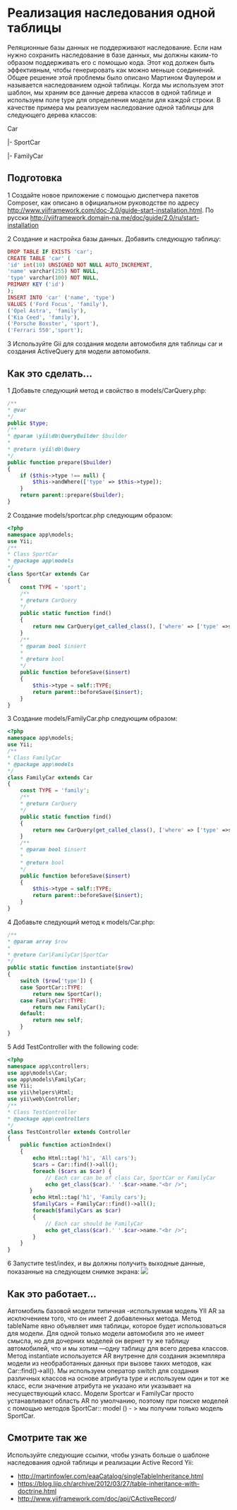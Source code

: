Реализация наследования одной таблицы
===
Реляционные базы данных не поддерживают наследование. Если нам нужно сохранить наследование в базе данных, мы должны каким-то образом поддерживать его с помощью кода. Этот код должен быть эффективным, чтобы генерировать как можно меньше соединений. Общее решение этой проблемы было описано Мартином Фаулером и называется наследованием одной таблицы.
Когда мы используем этот шаблон, мы храним все данные дерева классов в одной таблице и используем поле type для определения модели для каждой строки.
В качестве примера мы реализуем наследование одной таблицы для следующего дерева классов:

Car

  |- SportCar

  |- FamilyCar

Подготовка
---

1 Создайте новое приложение с помощью диспетчера пакетов Composer, как описано в официальном руководстве по адресу
<http://www.yiiframework.com/doc-2.0/guide-start-installation.html>. По русски <http://yiiframework.domain-na.me/doc/guide/2.0/ru/start-installation>

2 Создание и настройка базы данных. Добавить следующую таблицу:
```php
DROP TABLE IF EXISTS 'car';
CREATE TABLE 'car' (
'id' int(10) UNSIGNED NOT NULL AUTO_INCREMENT,
'name' varchar(255) NOT NULL,
'type' varchar(100) NOT NULL,
PRIMARY KEY ('id')
);
INSERT INTO 'car' ('name', 'type')
VALUES ('Ford Focus', 'family'),
('Opel Astra', 'family'),
('Kia Ceed', 'family'),
('Porsche Boxster', 'sport'),
('Ferrari 550','sport');
```

3 Используйте Gii для создания модели автомобиля для таблицы car и создания ActiveQuery для модели автомобиля.

Как это сделать...
---
1 Добавьте следующий метод и свойство в models/CarQuery.php:
```php
/**
* @var
*/
public $type;
/**
* @param \yii\db\QueryBuilder $builder
*
* @return \yii\db\Query
*/
public function prepare($builder)
{
    if ($this->type !== null) {
        $this->andWhere(['type' => $this->type]);
    }
    return parent::prepare($builder);
}
```

2 Создание models/sportcar.php следующим образом:
```php
<?php
namespace app\models;
use Yii;
/**
* Class SportCar
* @package app\models
*/
class SportCar extends Car
{
    const TYPE = 'sport';
    /**
    * @return CarQuery
    */
    public static function find()
    {
        return new CarQuery(get_called_class(), ['where' => ['type' =>self::TYPE]]);
    }
    /**
    * @param bool $insert
    *
    * @return bool
    */
    public function beforeSave($insert)
    {
        $this->type = self::TYPE;
        return parent::beforeSave($insert);
    }
}
```

3 Создание models/FamilyCar.php следующим образом:
```php
<?php
namespace app\models;
use Yii;
/**
* Class FamilyCar
* @package app\models
*/
class FamilyCar extends Car
{
    const TYPE = 'family';
    /**
    * @return CarQuery
    */
    public static function find()
    {
        return new CarQuery(get_called_class(), ['where' => ['type' =>self::TYPE]]);
    }
    /**
    * @param bool $insert
    *
    * @return bool
    */
    public function beforeSave($insert)
    {
        $this->type = self::TYPE;
        return parent::beforeSave($insert);
    }
}
````
4 Добавьте следующий метод к models/Car.php:
```php
/**
* @param array $row
*
* @return Car|FamilyCar|SportCar
*/
public static function instantiate($row)
{
    switch ($row['type']) {
    case SportCar::TYPE:
        return new SportCar();
    case FamilyCar::TYPE:
        return new FamilyCar();
    default:
        return new self;
    }
}
```

5 Add TestController with the following code:
```php
<?php
namespace app\controllers;
use app\models\Car;
use app\models\FamilyCar;
use Yii;
use yii\helpers\Html;
use yii\web\Controller;
/**
* Class TestController
* @package app\controllers
*/
class TestController extends Controller
{
    public function actionIndex()
    {
        echo Html::tag('h1', 'All cars');
        $cars = Car::find()->all();
        foreach ($cars as $car) {
            // Each car can be of class Car, SportCar or FamilyCar
            echo get_class($car).' '.$car->name."<br />";
       }
        echo Html::tag('h1', 'Family cars');
        $familyCars = FamilyCar::find()->all();
        foreach($familyCars as $car)
        {
            // Each car should be FamilyCar
            echo get_class($car).' '.$car->name."<br />";
        }
    }
}
```

6 Запустите test/index, и вы должны получить выходные данные, показанные на следующем снимке экрана:
![](img/165_1.jpg)

Как это работает...
---
Автомобиль базовой модели типичная -используемая модель YII AR за исключением того, что он имеет 2 добавленных метода. Метод tableName явно объявляет имя таблицы, которое будет использоваться для модели. Для одной только модели автомобиля это не имеет смысла, но для дочерних моделей он вернет ту же таблицу автомобилей, что и мы хотим —одну таблицу для всего дерева классов. Метод instantiate используется AR внутренне для создания экземпляра модели из необработанных данных при вызове таких методов, как Car::find()->all(). Мы используем оператор switch для создания различных классов на основе атрибута type и используем один и тот же класс, если значение атрибута не указано или указывает на несуществующий класс.
Модели Sportcar и FamilyCar просто устанавливают область AR по умолчанию, поэтому при поиске моделей с помощью методов SportCar:: model () - > мы получим только модель SportCar.

Смотрите так же
---
Используйте следующие ссылки, чтобы узнать больше о шаблоне наследования одной таблицы и реализации Active Record Yii:
* <http://martinfowler.com/eaaCatalog/singleTableInheritance.html>
* <https://blog.liip.ch/archive/2012/03/27/table-inheritance-with-doctrine.html>
* <http://www.yiiframework.com/doc/api/CActiveRecord>/
